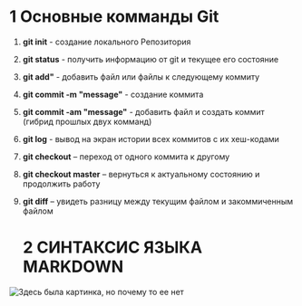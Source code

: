 # 1 Основные комманды Git 


1. **git init** -  создание локального Репозитория

2. **git status** - получить информацию от git и текущее его состояние

3. **git add"** - добавить файл или файлы к следующему коммиту 

4. **git commit -m "message"** - создание коммита

5. **git commit -am "message"** - добавить файл и создать коммит (гибрид прошлых двух комманд)

6. **git log** - вывод на экран истории всех коммитов с их хеш-кодами

7. **git checkout** – переход от одного коммита к другому

8. **git checkout master** – вернуться к актуальному состоянию и продолжить работу

9. **git diff** – увидеть разницу между текущим файлом и закоммиченным файлом
    #  2 СИНТАКСИС ЯЗЫКА MARKDOWN

![Здесь была картинка, но почему то ее нет](syntaxix.bmp "Cинтаксис языка Маркдаун")


